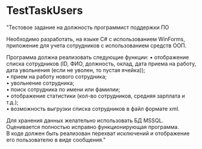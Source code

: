 # TestTaskUsers

"Тестовое задание на должность программист поддержки ПО  
  
Необходимо разработать, на языке C# с использованием WinForms, приложение для учета сотрудников с использованием средств ООП.  
  
Программа должна реализовать следующие функции:
•	отображение списка сотрудников (ID, ФИО, должность, оклад, дата приема на работу, дата увольнения (если не уволен, то пустая ячейка));  
•	прием на работу нового сотрудника;  
•	увольнение сотрудника;  
•	поиск сотрудника по имени или фамилии;  
•	отображение статистики (кол-во сотрудников, средняя зарплата и т.д.);  
•	возможность выгрузки списка сотрудников в файл формате xml.  
  
Для хранения данных желательно использовать БД MSSQL. Оценивается полностью исправно функционирующая программа.   
В коде должен быть реализован перехват исключений и отображение его пользователю в виде сообщения."  
